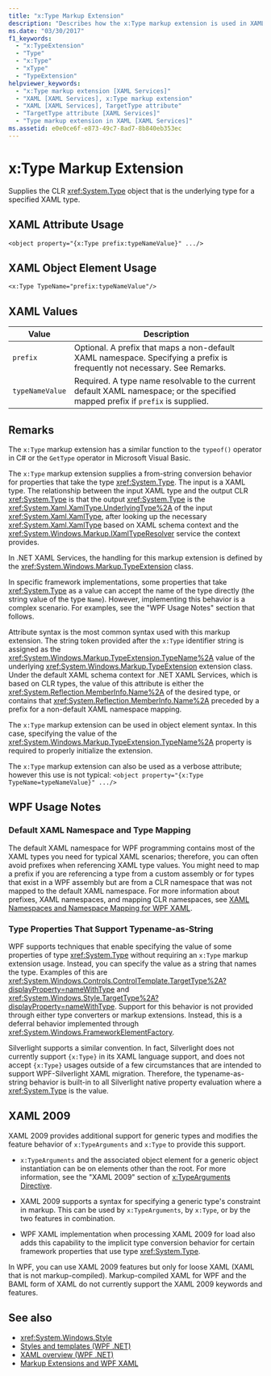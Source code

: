 ```yaml
---
title: "x:Type Markup Extension"
description: "Describes how the x:Type markup extension is used in XAML. The x:Type markup extension specifies a CLR object."
ms.date: "03/30/2017"
f1_keywords: 
  - "x:TypeExtension"
  - "Type"
  - "x:Type"
  - "xType"
  - "TypeExtension"
helpviewer_keywords: 
  - "x:Type markup extension [XAML Services]"
  - "XAML [XAML Services], x:Type markup extension"
  - "XAML [XAML Services], TargetType attribute"
  - "TargetType attribute [XAML Services]"
  - "Type markup extension in XAML [XAML Services]"
ms.assetid: e0e0ce6f-e873-49c7-8ad7-8b840eb353ec
---
```

# x:Type Markup Extension

Supplies the CLR <xref:System.Type> object that is the underlying type for a specified XAML type.

## XAML Attribute Usage

```xaml
<object property="{x:Type prefix:typeNameValue}" .../>
```

## XAML Object Element Usage

```xaml
<x:Type TypeName="prefix:typeNameValue"/>
```

## XAML Values

| Value | Description |
|-|-|
|`prefix`|Optional. A prefix that maps a non-default XAML namespace. Specifying a prefix is frequently not necessary. See Remarks.|
|`typeNameValue`|Required. A type name resolvable to the current default XAML namespace; or the specified mapped prefix if `prefix` is supplied.|

## Remarks

The `x:Type` markup extension has a similar function to the `typeof()` operator in C# or the `GetType` operator in Microsoft Visual Basic.

The `x:Type` markup extension supplies a from-string conversion behavior for properties that take the type <xref:System.Type>. The input is a XAML type. The relationship between the input XAML type and the output CLR <xref:System.Type> is that the output <xref:System.Type> is the <xref:System.Xaml.XamlType.UnderlyingType%2A> of the input <xref:System.Xaml.XamlType>, after looking up the necessary <xref:System.Xaml.XamlType> based on XAML schema context and the <xref:System.Windows.Markup.IXamlTypeResolver> service the context provides.

In .NET XAML Services, the handling for this markup extension is defined by the <xref:System.Windows.Markup.TypeExtension> class.

In specific framework implementations, some properties that take <xref:System.Type> as a value can accept the name of the type directly (the string value of the type `Name`). However, implementing this behavior is a complex scenario. For examples, see the "WPF Usage Notes" section that follows.

Attribute syntax is the most common syntax used with this markup extension. The string token provided after the `x:Type` identifier string is assigned as the <xref:System.Windows.Markup.TypeExtension.TypeName%2A> value of the underlying <xref:System.Windows.Markup.TypeExtension> extension class. Under the default XAML schema context for .NET XAML Services, which is based on CLR types, the value of this attribute is either the <xref:System.Reflection.MemberInfo.Name%2A> of the desired type, or contains that <xref:System.Reflection.MemberInfo.Name%2A> preceded by a prefix for a non-default XAML namespace mapping.

The `x:Type` markup extension can be used in object element syntax. In this case, specifying the value of the <xref:System.Windows.Markup.TypeExtension.TypeName%2A> property is required to properly initialize the extension.

The `x:Type` markup extension can also be used as a verbose attribute; however this use is not typical: `<object property="{x:Type TypeName=typeNameValue}" .../>`

## WPF Usage Notes

### Default XAML Namespace and Type Mapping

The default XAML namespace for WPF programming contains most of the XAML types you need for typical XAML scenarios; therefore, you can often avoid prefixes when referencing XAML type values. You might need to map a prefix if you are referencing a type from a custom assembly or for types that exist in a WPF assembly but are from a CLR namespace that was not mapped to the default XAML namespace. For more information about prefixes, XAML namespaces, and mapping CLR namespaces, see [XAML Namespaces and Namespace Mapping for WPF XAML](../wpf/advanced/xaml-namespaces-and-namespace-mapping-for-wpf-xaml.md).

### Type Properties That Support Typename-as-String

WPF supports techniques that enable specifying the value of some properties of type <xref:System.Type> without requiring an `x:Type` markup extension usage. Instead, you can specify the value as a string that names the type. Examples of this are <xref:System.Windows.Controls.ControlTemplate.TargetType%2A?displayProperty=nameWithType> and <xref:System.Windows.Style.TargetType%2A?displayProperty=nameWithType>. Support for this behavior is not provided through either type converters or markup extensions. Instead, this is a deferral behavior implemented through <xref:System.Windows.FrameworkElementFactory>.

Silverlight supports a similar convention. In fact, Silverlight does not currently support `{x:Type}` in its XAML language support, and does not accept `{x:Type}` usages outside of a few circumstances that are intended to support WPF-Silverlight XAML migration. Therefore, the typename-as-string behavior is built-in to all Silverlight native property evaluation where a <xref:System.Type> is the value.

## XAML 2009

XAML 2009 provides additional support for generic types and modifies the feature behavior of `x:TypeArguments` and `x:Type` to provide this support.

- `x:TypeArguments` and the associated object element for a generic object instantiation can be on elements other than the root. For more information, see the "XAML 2009" section of [x:TypeArguments Directive](xtypearguments-directive.md).

- XAML 2009 supports a syntax for specifying a generic type's constraint in markup. This can be used by `x:TypeArguments`, by `x:Type`, or by the two features in combination.

- WPF XAML implementation when processing XAML 2009 for load also adds this capability to the implicit type conversion behavior for certain framework properties that use type <xref:System.Type>.

In WPF, you can use XAML 2009 features but only for loose XAML (XAML that is not markup-compiled). Markup-compiled XAML for WPF and the BAML form of XAML do not currently support the XAML 2009 keywords and features.

## See also

- <xref:System.Windows.Style>
- [Styles and templates (WPF .NET)](../wpf/controls/styles-templates-overview.md)
- [XAML overview (WPF .NET)](../wpf/xaml/index.md)
- [Markup Extensions and WPF XAML](../wpf/advanced/markup-extensions-and-wpf-xaml.md)
